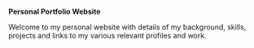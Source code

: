**Personal Portfolio Website**

Welcome to my personal website with details of my background, skills, projects and links to my various relevant profiles and work.
